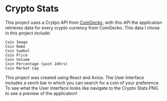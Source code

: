 # Crypto Stats

This project uses a Crytpo API from [CoinGecko](https://www.coingecko.com/), with this API the application retrieves data for every crypto currency from CoinGecko. 
This data I chose in this project include: 
```
Coin Image
Coin Name
Coin Symbol
Coin Price
Coin Volume
Coin Percentage (past 24hrs)
Coin Market Cap

```
This project was created using React and Axios.
The User Interface includes a serch bar in which you can search for a coin of your preference.
To see what the User Interface looks like navigate to the Crypto Stats.PNG to see a preview of the application!
